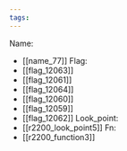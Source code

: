 ```yaml
---
tags:
---
```

Name:
- [[name_77]]
Flag:
- [[flag_12063]]
- [[flag_12061]]
- [[flag_12064]]
- [[flag_12060]]
- [[flag_12059]]
- [[flag_12062]]
Look_point:
- [[r2200_look_point5]]
Fn:
- [[r2200_function3]]
